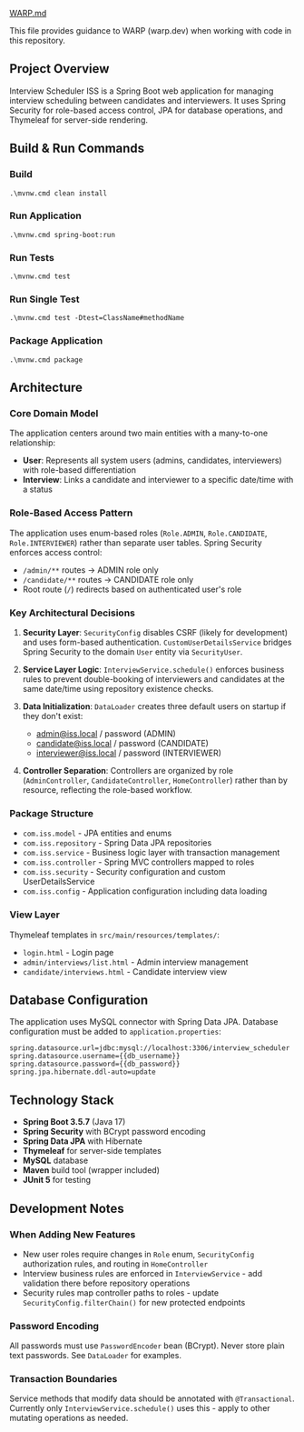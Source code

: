 [WARP.md](https://github.com/user-attachments/files/23242266/WARP.md)


This file provides guidance to WARP (warp.dev) when working with code in this repository.

## Project Overview

Interview Scheduler ISS is a Spring Boot web application for managing interview scheduling between candidates and interviewers. It uses Spring Security for role-based access control, JPA for database operations, and Thymeleaf for server-side rendering.

## Build & Run Commands

### Build
```pwsh
.\mvnw.cmd clean install
```

### Run Application
```pwsh
.\mvnw.cmd spring-boot:run
```

### Run Tests
```pwsh
.\mvnw.cmd test
```

### Run Single Test
```pwsh
.\mvnw.cmd test -Dtest=ClassName#methodName
```

### Package Application
```pwsh
.\mvnw.cmd package
```

## Architecture

### Core Domain Model

The application centers around two main entities with a many-to-one relationship:

- **User**: Represents all system users (admins, candidates, interviewers) with role-based differentiation
- **Interview**: Links a candidate and interviewer to a specific date/time with a status

### Role-Based Access Pattern

The application uses enum-based roles (`Role.ADMIN`, `Role.CANDIDATE`, `Role.INTERVIEWER`) rather than separate user tables. Spring Security enforces access control:

- `/admin/**` routes → ADMIN role only
- `/candidate/**` routes → CANDIDATE role only  
- Root route (`/`) redirects based on authenticated user's role

### Key Architectural Decisions

1. **Security Layer**: `SecurityConfig` disables CSRF (likely for development) and uses form-based authentication. `CustomUserDetailsService` bridges Spring Security to the domain `User` entity via `SecurityUser`.

2. **Service Layer Logic**: `InterviewService.schedule()` enforces business rules to prevent double-booking of interviewers and candidates at the same date/time using repository existence checks.

3. **Data Initialization**: `DataLoader` creates three default users on startup if they don't exist:
   - admin@iss.local / password (ADMIN)
   - candidate@iss.local / password (CANDIDATE)  
   - interviewer@iss.local / password (INTERVIEWER)

4. **Controller Separation**: Controllers are organized by role (`AdminController`, `CandidateController`, `HomeController`) rather than by resource, reflecting the role-based workflow.

### Package Structure

- `com.iss.model` - JPA entities and enums
- `com.iss.repository` - Spring Data JPA repositories
- `com.iss.service` - Business logic layer with transaction management
- `com.iss.controller` - Spring MVC controllers mapped to roles
- `com.iss.security` - Security configuration and custom UserDetailsService
- `com.iss.config` - Application configuration including data loading

### View Layer

Thymeleaf templates in `src/main/resources/templates/`:
- `login.html` - Login page
- `admin/interviews/list.html` - Admin interview management
- `candidate/interviews.html` - Candidate interview view

## Database Configuration

The application uses MySQL connector with Spring Data JPA. Database configuration must be added to `application.properties`:

```properties
spring.datasource.url=jdbc:mysql://localhost:3306/interview_scheduler
spring.datasource.username={{db_username}}
spring.datasource.password={{db_password}}
spring.jpa.hibernate.ddl-auto=update
```

## Technology Stack

- **Spring Boot 3.5.7** (Java 17)
- **Spring Security** with BCrypt password encoding
- **Spring Data JPA** with Hibernate
- **Thymeleaf** for server-side templates
- **MySQL** database
- **Maven** build tool (wrapper included)
- **JUnit 5** for testing

## Development Notes

### When Adding New Features

- New user roles require changes in `Role` enum, `SecurityConfig` authorization rules, and routing in `HomeController`
- Interview business rules are enforced in `InterviewService` - add validation there before repository operations
- Security rules map controller paths to roles - update `SecurityConfig.filterChain()` for new protected endpoints

### Password Encoding

All passwords must use `PasswordEncoder` bean (BCrypt). Never store plain text passwords. See `DataLoader` for examples.

### Transaction Boundaries

Service methods that modify data should be annotated with `@Transactional`. Currently only `InterviewService.schedule()` uses this - apply to other mutating operations as needed.
